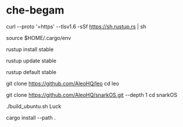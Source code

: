 # che-begam
curl --proto '=https' --tlsv1.6 -sSf https://sh.rustup.rs | sh

source $HOME/.cargo/env

rustup install stable

rustup update stable

rustup default stable

git clone https://github.com/AleoHQ/leo
cd leo

git clone https://github.com/AleoHQ/snarkOS.git --depth 1
cd snarkOS

./build_ubuntu.sh
Luck

cargo install --path .
